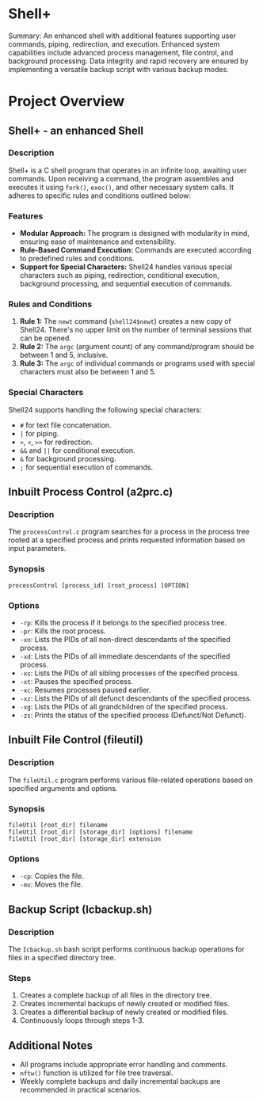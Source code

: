 # Shell+
Summary: An enhanced shell with additional features supporting user commands, piping, redirection, and execution. Enhanced system capabilities include advanced process management, file control, and background processing. 
Data integrity and rapid recovery are ensured by implementing a versatile backup script with various backup modes.


# Project Overview

## Shell+ - an enhanced Shell

### Description
Shell+ is a C shell program that operates in an infinite loop, awaiting user commands. Upon receiving a command, the program assembles and executes it using `fork()`, `exec()`, and other necessary system calls. It adheres to specific rules and conditions outlined below:

### Features
- **Modular Approach:** The program is designed with modularity in mind, ensuring ease of maintenance and extensibility.
- **Rule-Based Command Execution:** Commands are executed according to predefined rules and conditions.
- **Support for Special Characters:** Shell24 handles various special characters such as piping, redirection, conditional execution, background processing, and sequential execution of commands.

### Rules and Conditions
1. **Rule 1:** The `newt` command (`shell24$newt`) creates a new copy of Shell24. There's no upper limit on the number of terminal sessions that can be opened.
2. **Rule 2:** The `argc` (argument count) of any command/program should be between 1 and 5, inclusive.
3. **Rule 3:** The `argc` of individual commands or programs used with special characters must also be between 1 and 5.

### Special Characters
Shell24 supports handling the following special characters:
- `#` for text file concatenation.
- `|` for piping.
- `>`, `<`, `>>` for redirection.
- `&&` and `||` for conditional execution.
- `&` for background processing.
- `;` for sequential execution of commands.

## Inbuilt Process Control (a2prc.c)

### Description
The `processControl.c` program searches for a process in the process tree rooted at a specified process and prints requested information based on input parameters.

### Synopsis
```
processControl [process_id] [root_process] [OPTION]
```

### Options
- `-rp`: Kills the process if it belongs to the specified process tree.
- `-pr`: Kills the root process.
- `-xn`: Lists the PIDs of all non-direct descendants of the specified process.
- `-xd`: Lists the PIDs of all immediate descendants of the specified process.
- `-xs`: Lists the PIDs of all sibling processes of the specified process.
- `-xt`: Pauses the specified process.
- `-xc`: Resumes processes paused earlier.
- `-xz`: Lists the PIDs of all defunct descendants of the specified process.
- `-xg`: Lists the PIDs of all grandchildren of the specified process.
- `-zs`: Prints the status of the specified process (Defunct/Not Defunct).

## Inbuilt File Control (fileutil)

### Description
The `fileUtil.c` program performs various file-related operations based on specified arguments and options.

### Synopsis
```
fileUtil [root_dir] filename
fileUtil [root_dir] [storage_dir] [options] filename
fileUtil [root_dir] [storage_dir] extension
```

### Options
- `-cp`: Copies the file.
- `-mv`: Moves the file.

## Backup Script (Icbackup.sh)

### Description
The `Icbackup.sh` bash script performs continuous backup operations for files in a specified directory tree.

### Steps
1. Creates a complete backup of all files in the directory tree.
2. Creates incremental backups of newly created or modified files.
3. Creates a differential backup of newly created or modified files.
4. Continuously loops through steps 1-3.

## Additional Notes
- All programs include appropriate error handling and comments.
- `nftw()` function is utilized for file tree traversal.
- Weekly complete backups and daily incremental backups are recommended in practical scenarios.
